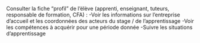 Consulter la fiche “profil” de l’élève (apprenti, enseignant, tuteurs, responsable de formation, CFA) :
-Voir les informations sur l’entreprise d’accueil et les coordonnées des acteurs du stage / de l’apprentissage
-Voir les compétences à acquérir pour une période donnée
-Suivre les situations d’apprentissage

